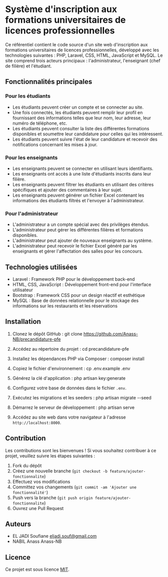 # Système d'inscription aux formations universitaires de licences professionnelles

Ce référentiel contient le code source d'un site web d'inscription aux formations universitaires de licences professionnelles, développé avec les technologies suivantes : PHP, Laravel, CSS, HTML, JavaScript et MySQL. Le site comprend trois acteurs principaux : l'administrateur, l'enseignant (chef de filière) et l'étudiant.

## Fonctionnalités principales

### Pour les étudiants

- Les étudiants peuvent créer un compte et se connecter au site.
- Une fois connectés, les étudiants peuvent remplir leur profil en fournissant des informations telles que leur nom, leur adresse, leur numéro de téléphone, etc.
- Les étudiants peuvent consulter la liste des différentes formations disponibles et soumettre leur candidature pour celles qui les intéressent.
- Les étudiants peuvent suivre l'état de leur candidature et recevoir des notifications concernant les mises à jour.

### Pour les enseignants

- Les enseignants peuvent se connecter en utilisant leurs identifiants.
- Les enseignants ont accès à une liste d'étudiants inscrits dans leur filière.
- Les enseignants peuvent filtrer les étudiants en utilisant des critères spécifiques et ajouter des commentaires à leur sujet.
- Les enseignants peuvent générer un fichier Excel contenant les informations des étudiants filtrés et l'envoyer à l'administrateur.

### Pour l'administrateur

- L'administrateur a un compte spécial avec des privilèges étendus.
- L'administrateur peut gérer les différentes filières et formations disponibles.
- L'administrateur peut ajouter de nouveaux enseignants au système.
- L'administrateur peut recevoir le fichier Excel généré par les enseignants et gérer l'affectation des salles pour les concours.

## Technologies utilisées

- Laravel : Framework PHP pour le développement back-end
- HTML, CSS, JavaScript : Développement front-end pour l'interface utilisateur
- Bootstrap : Framework CSS pour un design réactif et esthétique
- MySQL : Base de données relationnelle pour le stockage des informations sur les restaurants et les réservations

## Installation

1. Clonez le dépôt GitHub :
git clone https://github.com/Anass-NB/precandidature-pfe

2. Accédez au répertoire du projet :
cd precandidature-pfe

3. Installez les dépendances PHP via Composer :
composer install

4. Copiez le fichier d'environnement :
cp .env.example .env

5. Générez la clé d'application :
php artisan key:generate

6. Configurez votre base de données dans le fichier `.env`.

7. Exécutez les migrations et les seeders :
php artisan migrate --seed

8. Démarrez le serveur de développement :
php artisan serve

9. Accédez au site web dans votre navigateur à l'adresse `http://localhost:8000`.

## Contribution

Les contributions sont les bienvenues ! Si vous souhaitez contribuer à ce projet, veuillez suivre les étapes suivantes :

1. Fork du dépôt
2. Créez une nouvelle branche (`git checkout -b feature/ajouter-fonctionnalite`)
3. Effectuez vos modifications
4. Committez vos changements (`git commit -am 'Ajouter une fonctionnalité'`)
5. Push vers la branche (`git push origin feature/ajouter-fonctionnalite`)
6. Ouvrez une Pull Request

## Auteurs

- EL JADI Soufiane eljadi.souf@gmail.com
- NABIL Anass Anass-NB

## Licence

Ce projet est sous licence [MIT](LICENSE).
